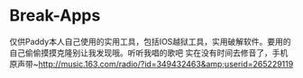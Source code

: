 # Break-Apps
仅供Paddy本人自己使用的实用工具，包括IOS越狱工具，实用破解软件。要用的自己偷偷摸摸克隆别让我发现哦。听听我唱的歌吧 实在没有时间去修音了，手机原声带~http://music.163.com/radio/?id=349432463&amp;userid=265229119
